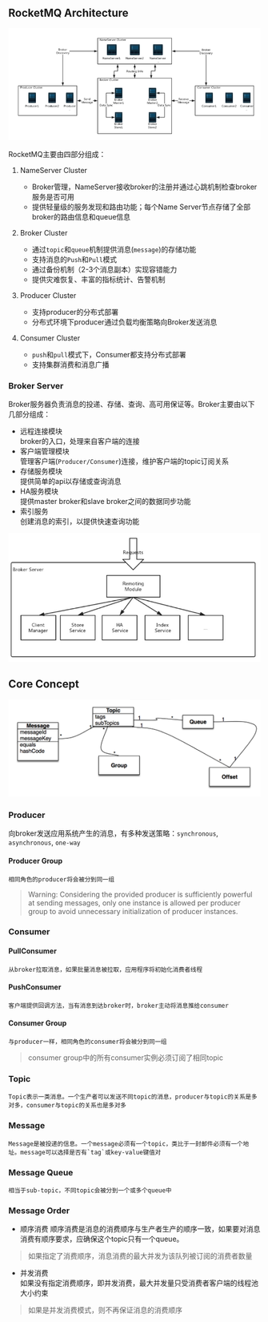 ## RocketMQ Architecture

![](https://github.com/huhuics/Accumulate/blob/master/image/RocketMQ%E5%9F%BA%E6%9C%AC%E6%9E%B6%E6%9E%84.png?raw=true)    

RocketMQ主要由四部分组成：    
1. NameServer Cluster    
    + Broker管理，NameServer接收broker的注册并通过心跳机制检查broker服务是否可用    
    + 提供轻量级的服务发现和路由功能；每个Name Server节点存储了全部broker的路由信息和queue信息 

2. Broker Cluster    
    + 通过`topic`和`queue`机制提供消息(`message`)的存储功能    
    + 支持消息的`Push`和`Pull`模式    
    + 通过备份机制（2-3个消息副本）实现容错能力    
    + 提供灾难恢复、丰富的指标统计、告警机制    
    
3. Producer Cluster    
    + 支持producer的分布式部署    
    + 分布式环境下producer通过负载均衡策略向Broker发送消息    
    
4. Consumer Cluster    
    + `push`和`pull`模式下，Consumer都支持分布式部署    
    + 支持集群消费和消息广播    
    
### Broker Server    
Broker服务器负责消息的投递、存储、查询、高可用保证等。Broker主要由以下几部分组成：    
+ 远程连接模块    
    broker的入口，处理来自客户端的连接    
+ 客户端管理模块    
    管理客户端(`Producer/Consumer`)连接，维护客户端的topic订阅关系    
+ 存储服务模块    
    提供简单的api以存储或查询消息    
+ HA服务模块    
    提供master broker和slave broker之间的数据同步功能    
+ 索引服务    
    创建消息的索引，以提供快速查询功能

![](https://github.com/huhuics/Accumulate/blob/master/image/RocketBroker%E5%9F%BA%E6%9C%AC%E6%9E%B6%E6%9E%84.png?raw=true)    

## Core Concept    
![](https://github.com/huhuics/Accumulate/blob/master/image/RocketMQ%E6%A0%B8%E5%BF%83%E6%A6%82%E5%BF%B5.png?raw=true)    

### Producer    
向broker发送应用系统产生的消息，有多种发送策略：`synchronous`, `asynchronous`, `one-way`    

#### Producer Group    
    相同角色的producer将会被分到同一组
> Warning: Considering the provided producer is sufficiently powerful at sending messages, only one instance is allowed per producer group to avoid unnecessary initialization of producer instances.    

### Consumer    
#### PullConsumer    
    从broker拉取消息，如果批量消息被拉取，应用程序将初始化消费者线程    

#### PushConsumer    
    客户端提供回调方法，当有消息到达broker时，broker主动将消息推给consumer    

#### Consumer Group    
    与producer一样，相同角色的consumer将会被分到同一组    
> consumer group中的所有consumer实例必须订阅了相同topic    

### Topic    
    Topic表示一类消息。一个生产者可以发送不同topic的消息，producer与topic的关系是多对多，consumer与topic的关系也是多对多    

### Message    
    Message是被投递的信息。一个message必须有一个topic，类比于一封邮件必须有一个地址。message可以选择是否有`tag`或key-value键值对    

### Message Queue    
    相当于sub-topic，不同topic会被分到一个或多个queue中    

### Message Order    
+ 顺序消费
    顺序消费是消息的消费顺序与生产者生产的顺序一致，如果要对消息消费有顺序要求，应确保这个topic只有一个queue。    

> 如果指定了消费顺序，消息消费的最大并发为该队列被订阅的消费者数量    

+ 并发消费    
    如果没有指定消费顺序，即并发消费，最大并发量只受消费者客户端的线程池大小约束    
    
> 如果是并发消费模式，则不再保证消息的消费顺序    























